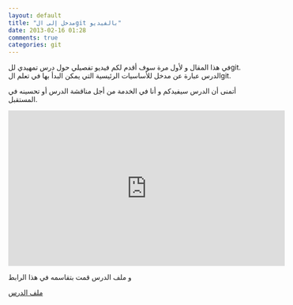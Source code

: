 ```yaml
---
layout: default
title: "مدخل إلى الgit بالفيديو"
date: 2013-02-16 01:28
comments: true
categories: git
---
```


في هذا المقال و لأول مرة سوف أقدم  لكم فيديو تفصيلي حول درس تمهيدي للgit. الدرس عبارة عن مدخل للأساسيات الرئيسية التي يمكن البدأ بها في تعلم الgit.

أتمنى أن الدرس سيفيدكم و أنا في الخدمة من أجل مناقشة الدرس أو تحسينه في المستقبل.

<iframe width="560" height="315" src="https://www.youtube.com/embed/OubKSavaG-U" frameborder="0" allowfullscreen></iframe>

و ملف الدرس قمت بتقاسمه في هذا الرابط 

[ملف الدرس ](http://fr.slideshare.net/tayebmerabti/git-introduction-16688778)



